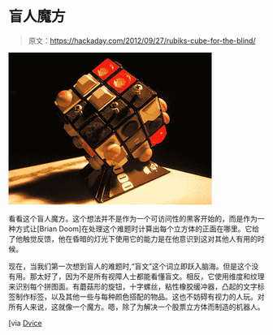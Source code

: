 # 盲人魔方

> 原文：<https://hackaday.com/2012/09/27/rubiks-cube-for-the-blind/>

![](img/3f0e3075956c3ab9f307aa0b16df78ef.png "rubiks-cube-for-the-blind")

看看这个盲人魔方。这个想法并不是作为一个可访问性的黑客开始的，而是作为一种方式让[Brian Doom]在处理这个难题时计算出每个立方体的正面在哪里。它给了他触觉反馈，他在昏暗的灯光下使用它的能力是在他意识到这对其他人有用的时候。

现在，当我们第一次想到盲人的难题时,“盲文”这个词立即跃入脑海。但是这个没有用。那太好了，因为不是所有视障人士都能看懂盲文。相反，它使用维度和纹理来识别每个拼图面。有蘑菇形的旋钮，十字螺丝，粘性橡胶缓冲器，凸起的文字标签制作标签，以及其他一些与每种颜色搭配的物品。这也不妨碍有视力的人玩。对所有人来说，这就像一个魔方。嗯，除了为解决一个股票立方体而制造的机器人。

[via [Dvice](http://dvice.com/archives/2012/09/this-rad-rubiks.php)